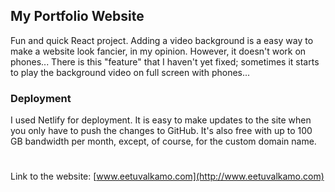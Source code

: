 ## My Portfolio Website

Fun and quick React project. Adding a video background is a easy way to make a website look fancier, in my opinion. However, it doesn't work on phones... There is this "feature" that I haven't yet fixed; sometimes it starts to play the background video on full screen with phones...

### Deployment

I used Netlify for deployment. It is easy to make updates to the site when you only have to push the changes to GitHub. It's also free with up to 100 GB bandwidth per month, except, of course, for the custom domain name.

#

Link to the website:
[www.eetuvalkamo.com](http://www.eetuvalkamo.com)
